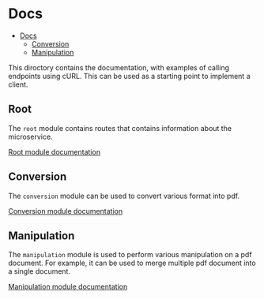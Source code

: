 # Docs

<!--toc:start-->
- [Docs](#docs)
  - [Conversion](#conversion)
  - [Manipulation](#manipulation)
<!--toc:end-->

This diroctory contains the documentation, with examples of calling endpoints using cURL.
This can be used as a starting point to implement a client.

## Root

The `root` module contains routes that contains information about the microservice.

[Root module documentation](./root/index.md)

## Conversion

The `conversion` module can be used to convert various format into pdf.

[Conversion module documentation](./conversion/index.md)

## Manipulation

The `manipulation` module is used to perform various manipulation on a pdf document.
For example, it can be used to merge multiple pdf document into a single document.

[Manipulation module documentation](./manipulation/index.md)

